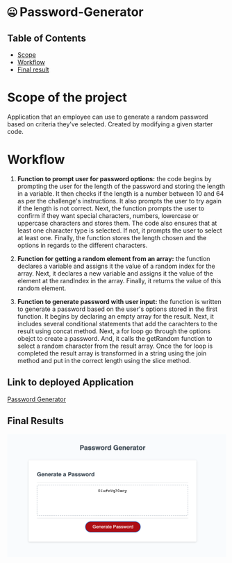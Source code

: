 # 🤐 Password-Generator

## Table of Contents
- [Scope](#scope-of-project)
- [Workflow](#workflow)
- [Final result](#final-results)

# Scope of the project
Application that an employee can use to generate a random password based on criteria they’ve selected. Created by modifying a given starter code.

# Workflow
1. **Function to prompt user for password options:** the code begins by prompting the user for the length of the password and storing the length in a variable. It then checks if the length is a number between 10 and 64 as per the challenge's instructions. It also prompts the user to try again if the length is not correct. Next, the function prompts the user to confirm if they want special characters, numbers, lowercase or uppercase characters and stores them. The code also ensures that at least one character type is selected. If not, it prompts the user to select at least one. Finally, the function stores the length chosen and the options in regards to the different characters.

2. **Function for getting a random element from an array:** the function declares a variable and assigns it the value of a random index for the array. Next, it declares a new variable and assigns it the value of the element at the randIndex in the array. Finally, it returns the value of this random element.  

3. **Function to generate password with user input:** the function is written to generate a password based on the user's options stored in the first function. It begins by declaring an empty array for the result. Next, it includes several conditional statements that add the carachters to the result using concat method. Next, a for loop go through the options obejct to create a password. And, it calls the getRandom function to select a random character from the result array. Once the for loop is completed the result array is transformed in a string using the join method and put in the correct length using the slice method.

## Link to deployed Application
[Password Generator](https://clelia-m.github.io/passwordgenerator/)

## Final Results
![Password Generator result](https://github.com/Clelia-M/passwordgenerator/blob/a85e035272827137aad31ea54fcf18201601ed7e/assets/Password%20Generator_final%20results.png)

